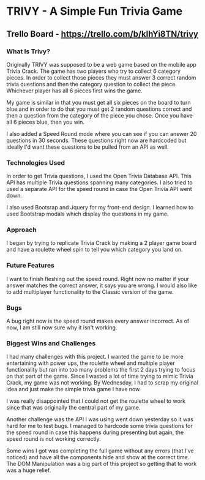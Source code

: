 # TRIVY - A Simple Fun Trivia Game

## Trello Board - https://trello.com/b/klhYi8TN/trivy

### What Is Trivy?
Originally TRIVY was supposed to be a web game based on the mobile app Trivia Crack. The game has two players who try to collect 6 category pieces. In order to collect those pieces they must answer 3 correct random trivia questions and then the category question to collect the piece. Whichever player has all 6 pieces first wins the game.

My game is similar in that you must get all six pieces on the board to turn blue and in order to do that you must get 2 random questions correct and then a question from the category of the piece you chose. Once you have all 6 pieces blue, then you win.

I also added a Speed Round mode where you can see if you can answer 20 questions in 30 seconds. These questions right now are hardcoded but ideally I'd want these questions to be pulled from an API as well.

### Technologies Used
In order to get Trivia questions, I used the Open Trivia Database API. This API has multiple Trivia questions spanning many categories. I also tried to used a separate API for the speed round in case the Open Trivia API went down.

I also used Bootsrap and Jquery for my front-end design. I learned how to used Bootstrap modals which display the questions in my game.

### Approach
I began by trying to replicate Trivia Crack by making a 2 player game board and have a roulette wheel spin to tell you which category you land on.

### Future Features
I want to finish fleshing out the speed round. Right now no matter if your answer matches the correct answer, it says you are wrong. I would also like to add multiplayer functionality to the Classic version of the game.

### Bugs
A bug right now is the speed round makes every answer incorrect. As of now, I am still now sure why it isn't working.

### Biggest Wins and Challenges
I had many challenges with this project. I wanted the game to be more entertaining with power ups, the roulette wheel and multiple player functionality but ran into too many problems the first 2 days trying to focus on that part of the game. Since I wasted a lot of time trying to mimic Trivia Crack, my game was not working. By Wednesday, I had to scrap my original idea and just make the simple trivia game I have now.

I was really disappointed that I could not get the roulette wheel to work since that was originally the central part of my game.

Another challenge was the API I was using went down yesterday so it was hard for me to test bugs. I managed to hardcode some trivia questions for the speed round in case this happens during presenting but again, the speed round is not working correctly.

Some wins I got was completing the full game without any errors (that I've noticed) and have all the components hide and show at the correct time. The DOM Manipulation was a big part of this project so getting that to work was a huge relief.
